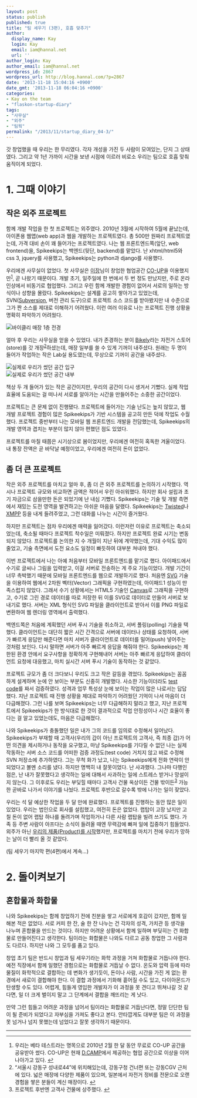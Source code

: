 ```yaml
---
layout: post
status: publish
published: true
title: "팀 세우기 (3편), 호흡 맞추기"
author:
  display_name: Kay
  login: Kay
  email: iam@hannal.net
  url: ''
author_login: Kay
author_email: iam@hannal.net
wordpress_id: 2867
wordpress_url: http://blog.hannal.com/?p=2867
date: '2013-11-18 15:04:16 +0900'
date_gmt: '2013-11-18 06:04:16 +0900'
categories:
- Kay on the team
- "flaskon-startup-diary"
tags:
- "사무실"
- "외주"
- "팀웍"
permalink: "/2013/11/startup_diary_04-3/"
---
```

<p>갓 창업했을 때 우리는 한 무리였다. 각자 개성을 가진 두 사람이 모여있는, 단지 그 상태였다. 그리고 약 1년 가까이 시간을 보낸 시점에 이르러 비로소 우리는 팀으로 호흡 맞춰 움직이게 되었다.</p>
<h1>1. 그때 이야기</h1>
<h2 id="first_oursourcing_project">작은 외주 프로젝트</h2>
<p>함께 개발 작업을 한 첫 프로젝트는 외주였다. 2010년 3월에 시작하여 5월에 끝났는데, 아이폰용 웹앱(web app)과 웹을 개발하는 프로젝트였다. 총 500만 원짜리 프로젝트였는데, 가격 대비 손이 꽤 들어가는 프로젝트였다. 나는 웹 프론트엔드쪽(앞단, web frontend)을, Spikeekips는 백엔드(뒷단, backend)를 맡았다. 난 xhtml/html5와 css 3, jquery를 사용했고, Spikeekips는 python과 django를 사용했다.</p>
<p>우리에겐 사무실이 없었다. 첫 사무실은 <a href="http://twitter.com/ejang">이장</a>님이 창업한 협업공간 <a href="http://co-up.com/">CO-UP</a>을 이용했지만<sup id="fnref-2867:1"><a href="#fn-2867:1" rel="footnote">1</a></sup>, 곧 나왔기 때문이다. 개발 초기, 일주일에 한 번에서 두 번 정도 만났지만, 주로 온라인상에서 비동기로 협업했다. 그리고 우린 함께 개발한 경험이 없어서 서로의 일하는 방식이나 성향을 몰랐다. Spikeekips는 설계를 공고히 쌓아가고 있었는데, SVN(<a href="http://subversion.tigris.org/">Subversion</a>, 버전 관리 도구)으로 프로젝트 소스 코드를 받아봤지만 내 수준으로 그가 짠 소스를 제대로 이해하기 어려웠다. 이런 여러 이유로 나는 프로젝트 진행 상황을 명확히 파악하기 어려웠다.</p>
<p><img src="http://blog.hannal.com/assets/uploads/2013/11/bikely_store-resized.jpg" alt="바이클리 매장 1층 전경" /></p>
<p>얼마 후 우리는 사무실을 얻을 수 있었다. 내가 존경하는 분이 <a href="http://bikely.kr">Bikely</a>라는 자전거 스토어(store)를 갓 개장<sup id="fnref-2867:2"><a href="#fn-2867:2" rel="footnote">2</a></sup>하셨는데, 매장 일부를 쓸 수 있게 기꺼이 내주셨다. 원래는 두 명이 들어가 작업하는 작은 Lab실 용도였는데, 무상으로 기꺼이 공간을 내주셨다.</p>
<p><img src="http://blog.hannal.com/assets/uploads/2013/11/our_first_office_in_bikely_03-resized-356x400.jpg" alt="실제로 우리가 썼던 공간 입구" /><br />
<img src="http://blog.hannal.com/assets/uploads/2013/11/our_first_office_in_bikely_02-resized-400x298.jpg" alt="실제로 우리가 썼던 공간 내부" /></p>
<p>책상 두 개 들어가 있는 작은 공간이지만, 우리의 공간이 다시 생겨서 기뻤다. 실제 작업 효율에 도움되는 걸 떠나서 서로를 알아가는 시간을 만들어주는 소중한 공간이었다.</p>
<p>프로젝트는 큰 문제 없이 진행됐다. 프로젝트에 들어가는 기술 난도는 높지 않았고, 웹 개발 프로젝트 경험이 많은 Spikeekips가 기반 시스템을 공고히 만든 덕에 작업도 수월했다. 프로젝트 중반부터 나는 모바일 웹 프론트엔드 개발을 전담했는데, Spikeekips의 개발 영역과 겹치는 부분이 많지 않아 편했던 점도 있었다.</p>
<p>프로젝트를 마칠 때쯤은 시기상으로 봄이었지만, 우리에겐 여전히 혹독한 겨울이었다. 내 통장 잔액은 곧 바닥날 예정이었고, 우리에겐 여전히 돈이 없었다.</p>
<h2 id="second_oursourcing_project">좀 더 큰 프로젝트</h2>
<p>작은 외주 프로젝트를 마치고 얼마 후, 좀 더 큰 외주 프로젝트를 논의하기 시작했다. 역시나 프로젝트 규모와 비교하면 금액은 적어서 우린 아쉬워했다. 하지만 회사 설립과 초기 자금으로 삼을만한 돈은 되었기에 난 내심 기뻤다. Spikeekips는 기술 및 개발 측면에서 재밌는 도전 영역을 발견하고는 아쉬운 마음을 달랬다. Spikeekips는 <a href="http://twistedmatrix.com/">Twisted</a>나 <a href="http://ko.wikipedia.org/wiki/XMPP">XMPP</a> 등을 내게 들려주었고, 그런 대화를 나누는 시간이 즐거웠다.</p>
<p>하지만 프로젝트는 점차 우리에겐 매력을 잃어갔다. 이런저런 이유로 프로젝트는 축소되었는데, 축소될 때마다 프로젝트 착수일은 미뤄졌다. 하지만 프로젝트 완료 시기는 변동되지 않았다. 프로젝트를 논의한 지 수 개월이 지난 뒤에 계약했는데, 기대 수익도 많이 줄었고, 기술 측면에서 도전 요소도 일정이 빠듯하여 대부분 쳐내야 했다.</p>
<p>이번 프로젝트에서 나는 아예 처음부터 모바일 프론트엔드를 맡기로 했다. 아이패드에서 수기로 글씨나 그림을 입력받고, 이걸 서버로 전송하는 게 주요 기능이었다. 개발 기간이 너무 촉박했기 때문에 모바일 프론트엔드를 웹으로 개발하기로 했다. 처음엔 <a href="http://ko.wikipedia.org/wiki/SVG">SVG</a> 기술을 이용하여 웹에서 2차원 벡터(Vector) 그래픽을 구현하였는데, 아이패드1 성능이 만족스럽지 않았다. 그래서 수기 상황에서는 HTML5 기술인 <a href="https://developer.mozilla.org/en-US/docs/Web/Guide/HTML/Canvas_tutorial">Canvas</a>로 그래픽을 구현하고, 수기로 그린 경로 데이터를 따로 저장한 뒤 이를 SVG로 데이터로 만들어 서버로 보내기로 했다. 서버는 XML 형식인 SVG 파일을 클라이언트로 받아서 이를 PNG 파일로 변환하여 웹 렌더링 영역에서 출력했다.</p>
<p>백엔드쪽은 처음에 계획했던 서버 푸시 기술을 취소하고, 서버 폴링(polling) 기술을 택했다. 클라이언트는 대단히 짧은 시간 간격으로 서버에 데이터나 상태를 요청하여, 서버가 빠르게 응답만 해준다면 마치 서버가 클라이언트로 데이터를 밀어(push) 넣어주는 것처럼 보인다. 다시 말하면 서버가 아주 빠르게 응답을 해줘야 한다. Spikeekips는 제한된 환경 안에서 요구사항을 정확하게 구현해내어 서버는 아주 빠르게 응답하여 클라이언트 요청에 대응했고, 마치 실시간 서버 푸시 기술이 동작하는 것 같았다.</p>
<p>프로젝트 규모가 좀 더 크다보니 우리도 크고 작은 갈등을 겪었다. Spikeekips는 꼼꼼하게 설계하며 눈에 안 보이는 부분도 신중히 개발했다. 사소한 기능이더라도 <a href="http://ko.wikipedia.org/wiki/Doctest">test code</a>를 짜서 검증하였다. 성격과 업무 특성상 눈에 보이는 작업이 많은 나로서는 답답했다. 지난 프로젝트 때 진행 상황을 제대로 파악하기 어려웠던 기억이 나서 마음이 더 다급해졌다. 그런 나를 보며 Spikeekips는 너무 다급해하지 말라고 했고, 지난 프로젝트에서 Spikeekips가 한 방식대로 한 것이 결과적으로 작업 안정성이나 시간 효율이 좋다는 걸 알고 있었는데도, 마음은 다급해졌다.</p>
<p>나와 Spikeekips가 충돌했던 일은 내가 그의 코드를 임의로 수정해서 일어났다. Spikeekips가 부재할 때 고객사(우리의 갑이 아닌 프로젝트의 고객사, 즉 최종 갑)가 어떤 의견을 제시하거나 동작을 요구했고, 마냥 Spikeekips를 기다릴 수 없던 나는 실제 작동하는 서버 소스 코드를 어떠한 검증 과정도(test code) 거치지 않고 바로 수정해 SVN 저장소에 추가하였다. 그는 무척 화가 났고, 나는 Spikeekips에게 전화 연락이 안 되었다고 볼멘 소리를 냈다. 하지만 명백히 내 잘못이었다. 난 사과했다. 그나마 다행인 점은, 난 내가 잘못했다고 생각하는 일에 대해서 사과하는 일에 스트레스 받거나 망설이지 않는다. 그 이후로도 우리는 부딪힐 때마다 고객사 건물 옥상이든 건물 밖이든<sup id="fnref-2867:3"><a href="#fn-2867:3" rel="footnote">3</a></sup> 가능한 곧바로 나가서 이야기를 나눴다. 프로젝트 후반으로 갈수록 밖에 나가는 일이 잦았다.</p>
<p>우리는 석 달 예상한 작업을 두 달 만에 완료했다. 프로젝트를 진행하는 동안 많은 일이 있었다. 우리는 법인으로 회사를 설립했고, 여전히 돈은 없었다. 랩탑이 고장 났지만 고칠 돈이 없어 랩탑 하나를 돌려가며 작업하거나 다른 사람 랩탑을 빌려 쓰기도 했다. 가족 등 주변 사람이 아프다는 소식이 들려올 때엔 무력감에 빠져 일에 집중하기 힘들었다. 외주가 아닌 <a href="http://studio.flaskon.com/post/58046821942">우리의 제품(Product)를 시작</a>했지만, 프로젝트를 마치기 전에 우리가 망하는 날이 더 빨리 올 것 같았다.</p>
<p>(팀 세우기 마지막 편(4편)에서 계속...)</p>
<h1>2. 돌이켜보기</h1>
<h2>혼합물과 화합물</h2>
<p>나와 Spikeekips는 함께 창업하기 전에 친분을 쌓고 서로에게 호감이 갔지만, 함께 일해본 적은 없었다. 서로 커피 한 잔, 술 한 잔 나누는 건 각자의 성격, 가치관 등 생각을 나누며 혼합물을 만드는 것이다. 하지만 어려운 상황에서 함께 일하며 부딪히는 건 화합물로 만들어진다고 생각한다. 팀이라는 화합물은 나와도 다르고 공동 창업한 그 사람과도 다르다. 하지만 나와 그 모두를 품고 있다.</p>
<p>창업 초기 팀은 반드시 창업과 팀 세우기라는 화학 과정을 거쳐 화합물로 거듭나야 한다. 예전 직장에서 함께 일했던 경험으로는 화합물로 거듭날 수 없다. 온도와 압력 등에 따라 물질이 화학적으로 결합하는 데 변화가 생기듯이, 돈이나 사람, 시간을 가진 게 없는 환경에서 새로이 결합해야 한다. 이 결합 과정에서 기화해 흩어질 수도 있고, 다이아몬드가 탄생할 수도 있다. 어렵게, 힘들게 영입한 개발자가 이 과정을 못 견디고 뛰쳐나갈 것 같다면, 일 더 크게 벌이지 말고 그 단계에서 결합을 깨뜨리는 게 낫다.</p>
<p>만약 그런 힘들고 어려운 과정을 넘어서 팀이라는 화합물로 거듭난다면, 정말 단단한 팀이 될 준비가 되었다고 자부심을 가져도 좋다고 본다. 안타깝게도 대부분 팀은 이 과정을 못 넘거나 넘지 못했는데 넘었다고 잘못 생각하기 때문이다.</p>
<hr />
<div class="footnotes">
<hr />
<ol>
<li id="fn-2867:1">
우리는 베타 테스트라는 명목으로 2010년 2월 한 달 동안 무료로 CO-UP 공간을 공유받아 썼다. CO-UP은 현재 <a href="http://dreamcamp.co/">D.CAMP</a>에서 제공하는 협업 공간으로 이상을 이어 나아가고 있다.&#160;<a href="#fnref-2867:1" rev="footnote">&#8617;</a>
</li>
<li id="fn-2867:2">
“서울시 강동구 성내로44”에 위치해있는데, 강동구청 건너편 또는 강동CGV 근처에 있다. 넓은 매장에 다양한 제품이 있으며, 일본에서 자전거 정비를 전문으로 오랜 경험을 쌓은 분들이 계신 매장이다.&#160;<a href="#fnref-2867:2" rev="footnote">&#8617;</a>
</li>
<li id="fn-2867:3">
프로젝트 후반엔 고객사 건물에 상주했다.&#160;<a href="#fnref-2867:3" rev="footnote">&#8617;</a>
</li>
</ol>
</div>
